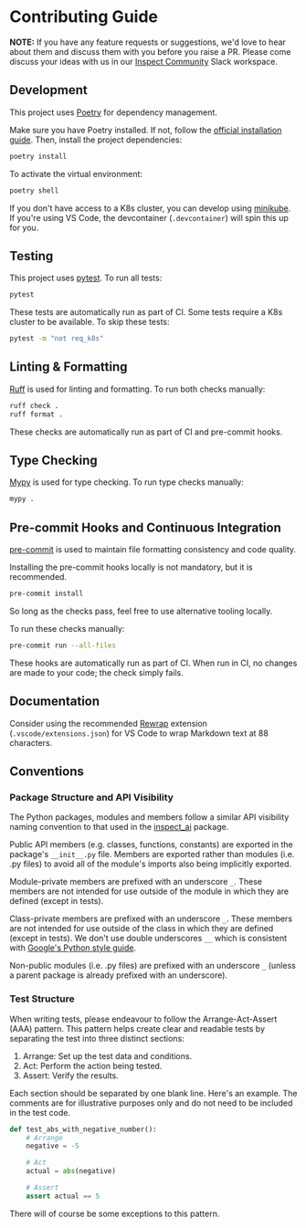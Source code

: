 # Contributing Guide

**NOTE:** If you have any feature requests or suggestions, we'd love to hear about them
and discuss them with you before you raise a PR. Please come discuss your ideas with us
in our [Inspect
Community](https://join.slack.com/t/inspectcommunity/shared_invite/zt-2w9eaeusj-4Hu~IBHx2aORsKz~njuz4g)
Slack workspace.

## Development

This project uses [Poetry](https://python-poetry.org/) for dependency management.

Make sure you have Poetry installed. If not, follow the [official installation
guide](https://python-poetry.org/docs/#installation). Then, install the project
dependencies:

```bash
poetry install
```

To activate the virtual environment:

```bash
poetry shell
```

If you don't have access to a K8s cluster, you can develop using
[minikube](https://minikube.sigs.k8s.io/). If you're using VS Code, the devcontainer
(`.devcontainer`) will spin this up for you.

## Testing

This project uses [pytest](https://docs.pytest.org/en/stable/). To run all tests:

```bash
pytest
```

These tests are automatically run as part of CI. Some tests require a K8s cluster to be
available. To skip these tests:

```bash
pytest -m "not req_k8s"
```

## Linting & Formatting

[Ruff](https://docs.astral.sh/ruff/) is used for linting and formatting. To run both
checks manually:

```bash
ruff check .
ruff format .
```

These checks are automatically run as part of CI and pre-commit hooks.

## Type Checking

[Mypy](https://github.com/python/mypy) is used for type checking. To run type checks
manually:

```bash
mypy .
```

## Pre-commit Hooks and Continuous Integration

[pre-commit](https://pre-commit.com/) is used to maintain file formatting consistency
and code quality.

Installing the pre-commit hooks locally is not mandatory, but it is recommended.

```bash
pre-commit install
```

So long as the checks pass, feel free to use alternative tooling locally.

To run these checks manually:

```bash
pre-commit run --all-files
```

These hooks are automatically run as part of CI. When run in CI, no changes are made to
your code; the check simply fails.

## Documentation

Consider using the recommended [Rewrap](https://stkb.github.io/Rewrap/) extension
(`.vscode/extensions.json`) for VS Code to wrap Markdown text at 88 characters.

## Conventions

### Package Structure and API Visibility

The Python packages, modules and members follow a similar API visibility naming
convention to that used in the [inspect_ai](https://inspect.aisi.org.uk/) package.

Public API members (e.g. classes, functions, constants) are exported in the package's
`__init__.py` file. Members are exported rather than modules (i.e. .py files) to avoid
all of the module's imports also being implicitly exported.

Module-private members are prefixed with an underscore `_`. These members are not
intended for use outside of the module in which they are defined (except in tests).

Class-private members are prefixed with an underscore `_`. These members are not
intended for use outside of the class in which they are defined (except in tests). We
don't use double underscores `__`  which is consistent with [Google's Python style
guide](https://google.github.io/styleguide/pyguide.html).

Non-public modules (i.e. .py files) are prefixed with an underscore `_` (unless a parent
package is already prefixed with an underscore).

### Test Structure

When writing tests, please endeavour to follow the Arrange-Act-Assert (AAA) pattern.
This pattern helps create clear and readable tests by separating the test into three
distinct sections:

1. Arrange: Set up the test data and conditions.
2. Act: Perform the action being tested.
3. Assert: Verify the results.

Each section should be separated by one blank line. Here's an example. The comments are
for illustrative purposes only and do not need to be included in the test code.

```python
def test_abs_with_negative_number():
    # Arrange
    negative = -5

    # Act
    actual = abs(negative)

    # Assert
    assert actual == 5
```

There will of course be some exceptions to this pattern.
